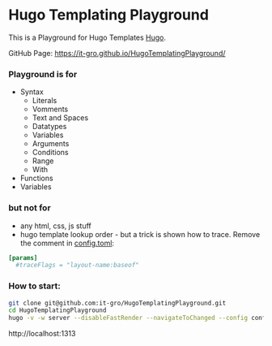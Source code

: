 # Hugo Templating Playground

This is a Playground for Hugo Templates [Hugo](https://gohugo.io/).

GitHub Page: https://it-gro.github.io/HugoTemplatingPlayground/

### Playground is for

* Syntax
  * Literals
  * Vomments
  * Text and Spaces
  * Datatypes
  * Variables
  * Arguments
  * Conditions
  * Range
  * With
* Functions
* Variables

### but not for

* any html, css, js stuff
* hugo template lookup order - but a trick is shown how to trace. Remove the comment in [config.toml](config.toml):

```toml
[params]
  #traceFlags = "layout-name:baseof"
```

### How to start:

```bash
git clone git@github.com:it-gro/HugoTemplatingPlayground.git
cd HugoTemplatingPlayground
hugo -v -w server --disableFastRender --navigateToChanged --config config.toml,config.local.toml
```

http://localhost:1313

